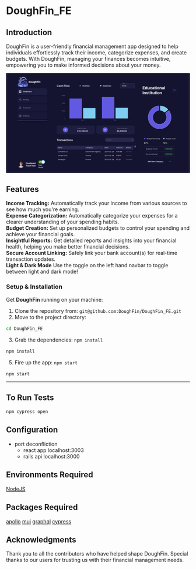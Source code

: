 # DoughFin_FE

## Introduction
DoughFin is a user-friendly financial management app designed to help individuals effortlessly track their income, categorize expenses, and create budgets. With DoughFin, managing your finances becomes intuitive, empowering you to make informed decisions about your money.

![alt text](<Screen Shot 2024-02-29 at 2.20.26 PM.png>)

## Features
**Income Tracking:** Automatically track your income from various sources to see how much you're earning.<br>
**Expense Categorization:** Automatically categorize your expenses for a clearer understanding of your spending habits.<br>
**Budget Creation:** Set up personalized budgets to control your spending and achieve your financial goals.<br>
**Insightful Reports:** Get detailed reports and insights into your financial health, helping you make better financial decisions.<br>
**Secure Account Linking:** Safely link your bank account(s) for real-time transaction updates.<br>
**Light & Dark Mode** Use the toggle on the left hand navbar to toggle between light and dark mode!

### Setup & Installation

Get **DoughFin** running on your machine:

1. Clone the repository from: `git@github.com:DoughFin/DoughFin_FE.git`
2. Move to the project directory:
 ```bash
cd DoughFin_FE
``` 
3. Grab the dependencies: `npm install`
 ```bash
npm install
``` 
5. Fire up the app: `npm start`
```bash
npm start
``` 
----------------

## To Run Tests
```bash
npm cypress open
```

## Configuration
* port deconfliction
  * react app localhost:3003
  * rails api localhost:3000

## Environments Required
[NodeJS](https://nodejs.org/en)

## Packages Required
[apollo](https://www.npmjs.com/package/@apollo/client)
[mui](https://www.npmjs.com/package/@mui/material)
[graphql](https://www.npmjs.com/package/graphql)
[cypress](https://www.npmjs.com/package/cypress)


## Acknowledgments
Thank you to all the contributors who have helped shape DoughFin.
Special thanks to our users for trusting us with their financial management needs.
